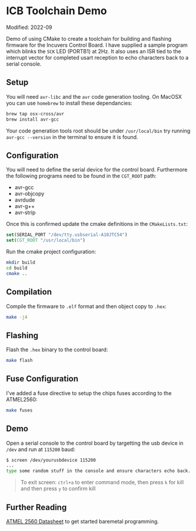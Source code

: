 # ICB Toolchain Demo

Modified: 2022-09

Demo of using CMake to create a toolchain for building and flashing firmware for the Incuvers Control Board. I have supplied a sample program which blinks the `SCK` LED (PORTB1) at 2Hz. It also uses an ISR tied to the interrupt vector for completed usart reception to echo characters back to a serial console.

## Setup
You will need `avr-libc` and the `avr` code generation tooling. On MacOSX you can use `homebrew` to install these dependancies:
```bash
brew tap osx-cross/avr
brew install avr-gcc
```
Your code generation tools root should be under `/usr/local/bin` try running `avr-gcc --version` in the terminal to ensure it is found.

## Configuration
You will need to define the serial device for the control board. Furthermore the following programs need to be found in the `CGT_ROOT` path:
- avr-gcc
- avr-objcopy
- avrdude
- avr-g++
- avr-strip

Once this is confirmed update the cmake definitions in the `CMakeLists.txt`:
```cmake
set(SERIAL_PORT "/dev/tty.usbserial-A10JTC54")
set(CGT_ROOT "/usr/local/bin")
```

Run the cmake project configuration:
```bash
mkdir build
cd build
cmake ..
```

## Compilation
Compile the firmware to `.elf` format and then object copy to `.hex`:
```bash
make -j4
```

## Flashing
Flash the `.hex` binary to the control board:
```bash
make flash
```

## Fuse Configuration
I've added a fuse directive to setup the chips fuses according to the ATMEL2560:
```bash
make fuses
```

## Demo
Open a serial console to the control board by targetting the usb device in `/dev` and run at `115200` baud:
```bash
$ screen /dev/yourusbdevice 115200
...
type some random stuff in the console and ensure characters echo back.
```

> To exit screen: `ctrl+a` to enter command mode, then press `k` for kill and then press `y` to confirm kill

## Further Reading
[ATMEL 2560 Datasheet](https://ww1.microchip.com/downloads/en/devicedoc/atmel-2549-8-bit-avr-microcontroller-atmega640-1280-1281-2560-2561_datasheet.pdf) to get started baremetal programming.